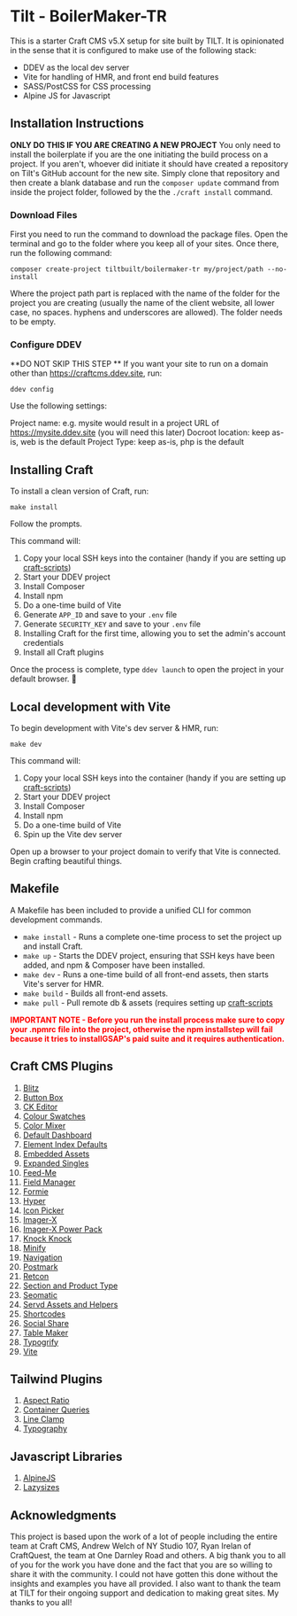 # Tilt - BoilerMaker-TR 

This is a starter Craft CMS v5.X setup for site built by TILT. It is opinionated in the sense that it is configured to make use of the following stack:
* DDEV as the local dev server
* Vite for handling of HMR, and front end build features
* SASS/PostCSS for CSS processing
* Alpine JS for Javascript

## Installation Instructions

**ONLY DO THIS IF YOU ARE CREATING A NEW PROJECT** You only need to install the boilerplate if you are the one initiating the build process on a project. If you aren't, whoever did initiate it should have created a repository on Tilt's GitHub account for the new site. Simply clone that repository and then create a blank database and run the `composer update` command from inside the project folder, followed by the the `./craft install` command.

### Download Files

First you need to run the command to download the package files. Open the terminal and go to the folder where you keep all of your sites. Once there, run the following command:

```shell
composer create-project tiltbuilt/boilermaker-tr my/project/path --no-install
```

Where the project path part is replaced with the name of the folder for the project you are creating (usually the name of the client website, all lower case, no spaces. hyphens and underscores are allowed). The folder needs to be empty.

### Configure DDEV

**DO NOT SKIP THIS STEP **
If you want your site to run on a domain other than https://craftcms.ddev.site, run:

```shell
ddev config
```

Use the following settings:

Project name: e.g. mysite would result in a project URL of https://mysite.ddev.site (you will need this later)
Docroot location: keep as-is, web is the default
Project Type: keep as-is, php is the default

## Installing Craft

To install a clean version of Craft, run:

```shell
make install
```

Follow the prompts.

This command will:

1. Copy your local SSH keys into the container (handy if you are setting up [craft-scripts](https://github.com/nystudio107/craft-scripts/))
2. Start your DDEV project
3. Install Composer
4. Install npm
5. Do a one-time build of Vite
6. Generate `APP_ID` and save to your `.env` file
7. Generate `SECURITY_KEY` and save to your `.env` file
8. Installing Craft for the first time, allowing you to set the admin's account credentials
9. Install all Craft plugins

Once the process is complete, type `ddev launch` to open the project in your default browser. 🚀

## Local development with Vite

To begin development with Vite's dev server & HMR, run:

```shell
make dev
```

This command will:

1. Copy your local SSH keys into the container (handy if you are setting up [craft-scripts](https://github.com/nystudio107/craft-scripts/))
2. Start your DDEV project
3. Install Composer
4. Install npm
5. Do a one-time build of Vite
6. Spin up the Vite dev server

Open up a browser to your project domain to verify that Vite is connected. Begin crafting beautiful things. 

## Makefile

A Makefile has been included to provide a unified CLI for common development commands.

- `make install` - Runs a complete one-time process to set the project up and install Craft.
- `make up` - Starts the DDEV project, ensuring that SSH keys have been added, and npm & Composer have been installed.
- `make dev` - Runs a one-time build of all front-end assets, then starts Vite's server for HMR.
- `make build` - Builds all front-end assets.
- `make pull` - Pull remote db & assets (requires setting up [craft-scripts](https://github.com/nystudio107/craft-scripts/)

<span style="color:red">**IMPORTANT NOTE - Before you run the install process make sure to copy your .npmrc file into the project, otherwise the npm installstep will fail because it tries to installGSAP's paid suite and it requires authentication.**</span>


## Craft CMS Plugins

1. [Blitz](https://plugins.craftcms.com/blitz)
1. [Button Box](https://plugins.craftcms.com/buttonbox)
1. [CK Editor](https://plugins.craftcms.com/ckeditor)
1. [Colour Swatches](https://plugins.craftcms.com/colour-swatches)
1. [Color Mixer](https://plugins.craftcms.com/craft-color-mixer)
1. [Default Dashboard](https://plugins.craftcms.com/default-dashboard)
1. [Element Index Defaults](https://plugins.craftcms.com/element-index-defaults)
1. [Embedded Assets](https://plugins.craftcms.com/embeddedassets)
1. [Expanded Singles](https://plugins.craftcms.com/expanded-singles)
1. [Feed-Me](https://plugins.craftcms.com/feed-me)
1. [Field Manager](https://plugins.craftcms.com/field-manager)
1. [Formie](https://plugins.craftcms.com/formie)
1. [Hyper](https://plugins.craftcms.com/hyper)
1. [Icon Picker](https://plugins.craftcms.com/icon-picker)
1. [Imager-X](https://plugins.craftcms.com/imager-x)
1. [Imager-X Power Pack](https://plugins.craftcms.com/imager-x-power-pack)
1. [Knock Knock](https://plugins.craftcms.com/knock-knock)
1. [Minify](https://plugins.craftcms.com/minify)
1. [Navigation](https://plugins.craftcms.com/navigation)
1. [Postmark](https://plugins.craftcms.com/postmark)
1. [Retcon](https://plugins.craftcms.com/retcon)
1. [Section and Product Type](https://plugins.craftcms.com/section-and-product-type)
1. [Seomatic](https://nystudio107.com/docs/seomatic/)
1. [Servd Assets and Helpers](https://github.com/servdhost/craft-asset-storage)
1. [Shortcodes](https://plugins.craftcms.com/shortcodes)
1. [Social Share](https://plugins.craftcms.com/social-share)
1. [Table Maker](https://plugins.craftcms.com/tablemaker)
1. [Typogrify](https://plugins.craftcms.com/typogrify)
1. [Vite](https://github.com/nystudio107/craft-vite)

## Tailwind Plugins

1. [Aspect Ratio](https://github.com/tailwindlabs/tailwindcss-aspect-ratio)
1. [Container Queries](https://github.com/tailwindlabs/tailwindcss-container-queries)
1. [Line Clamp](https://github.com/tailwindlabs/tailwindcss-line-clamp)
1. [Typography](https://github.com/tailwindlabs/tailwindcss-typography)

## Javascript Libraries

1. [AlpineJS](https://alpinejs.dev/)
1. [Lazysizes](https://afarkas.github.io/lazysizes/)

## Acknowledgments

This project is based upon the work of a lot of people including the entire team at Craft CMS, Andrew Welch of NY Studio 107, Ryan Irelan of CraftQuest, the team at One Darnley Road and others. A big thank you to all of you for the work you have done and the fact that you are so willing to share it with the community. I could not have gotten this done without the insights and examples you have all provided. I also want to thank the team at TILT for their ongoing support and dedication to making great sites. My thanks to you all!
